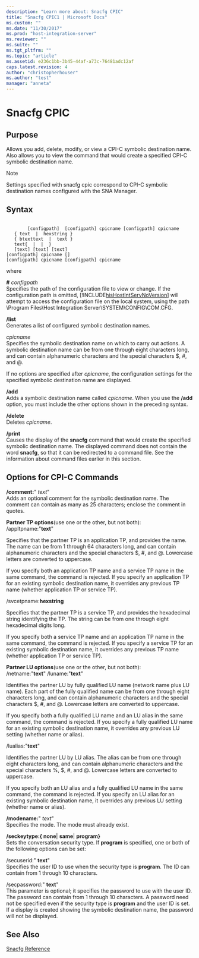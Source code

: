 ```yaml
---
description: "Learn more about: Snacfg CPIC"
title: "Snacfg CPIC1 | Microsoft Docs"
ms.custom: ""
ms.date: "11/30/2017"
ms.prod: "host-integration-server"
ms.reviewer: ""
ms.suite: ""
ms.tgt_pltfrm: ""
ms.topic: "article"
ms.assetid: e236c1bb-3b45-44af-a73c-76481adc12af
caps.latest.revision: 4
author: "christopherhouser"
ms.author: "test"
manager: "anneta"
---
```

# Snacfg CPIC
## Purpose  
 Allows you add, delete, modify, or view a CPI-C symbolic destination name. Also allows you to view the command that would create a specified CPI-C symbolic destination name.  
  
> [!NOTE]
>  Settings specified with snacfg cpic correspond to CPI-C symbolic destination names configured with the SNA Manager.  
  
## Syntax  
  
```  
  
        [configpath]  [configpath] cpicname [configpath] cpicname   
   { text  |  hexstring }   
   { btexttext  |  text }   
   text{  |  |  }   
   [text] [text] [text]  
[configpath] cpicname []  
[configpath] cpicname [configpath] cpicname  
```  
  
 where  
  
 **#** *configpath*  
 Specifies the path of the configuration file to view or change. If the configuration path is omitted, [!INCLUDE[hisHostIntServNoVersion](../includes/hishostintservnoversion-md.md)] will attempt to access the configuration file on the local system, using the path \Program Files\Host Integration Server\SYSTEM\CONFIG\COM.CFG.  
  
 **/list**  
 Generates a list of configured symbolic destination names.  
  
 *cpicname*  
 Specifies the symbolic destination name on which to carry out actions. A symbolic destination name can be from one through eight characters long, and can contain alphanumeric characters and the special characters $, #, and @.  
  
 If no options are specified after *cpicname*, the configuration settings for the specified symbolic destination name are displayed.  
  
 **/add**  
 Adds a symbolic destination name called *cpicname*. When you use the **/add** option, you must include the other options shown in the preceding syntax.  
  
 **/delete**  
 Deletes *cpicname*.  
  
 **/print**  
 Causes the display of the **snacfg** command that would create the specified symbolic destination name. The displayed command does not contain the word **snacfg**, so that it can be redirected to a command file. See the information about command files earlier in this section.  
  
## Options for CPI-C Commands  
 **/comment:**" *text*"  
 Adds an optional comment for the symbolic destination name. The comment can contain as many as 25 characters; enclose the comment in quotes.  
  
 **Partner TP options**(use one or the other, but not both):  
 /appltpname:"**text**"  
  
 Specifies that the partner TP is an application TP, and provides the name. The name can be from 1 through 64 characters long, and can contain alphanumeric characters and the special characters $, #, and @. Lowercase letters are converted to uppercase.  
  
 If you specify both an application TP name and a service TP name in the same command, the command is rejected. If you specify an application TP for an existing symbolic destination name, it overrides any previous TP name (whether application TP or service TP).  
  
 /svcetpname:**hexstring**  
  
 Specifies that the partner TP is a service TP, and provides the hexadecimal string identifying the TP. The string can be from one through eight hexadecimal digits long.  
  
 If you specify both a service TP name and an application TP name in the same command, the command is rejected. If you specify a service TP for an existing symbolic destination name, it overrides any previous TP name (whether application TP or service TP).  
  
 **Partner LU options**(use one or the other, but not both):  
 /netname:"**text**" /luname:"**text**"  
  
 Identifies the partner LU by fully qualified LU name (network name plus LU name). Each part of the fully qualified name can be from one through eight characters long, and can contain alphanumeric characters and the special characters $, #, and @. Lowercase letters are converted to uppercase.  
  
 If you specify both a fully qualified LU name and an LU alias in the same command, the command is rejected. If you specify a fully qualified LU name for an existing symbolic destination name, it overrides any previous LU setting (whether name or alias).  
  
 /lualias:"**text**"  
  
 Identifies the partner LU by LU alias. The alias can be from one through eight characters long, and can contain alphanumeric characters and the special characters %, $, #, and @. Lowercase letters are converted to uppercase.  
  
 If you specify both an LU alias and a fully qualified LU name in the same command, the command is rejected. If you specify an LU alias for an existing symbolic destination name, it overrides any previous LU setting (whether name or alias).  
  
 **/modename:**" *text*"  
 Specifies the mode. The mode must already exist.  
  
 **/seckeytype:{ none**&#124; **same**&#124; **program}**  
 Sets the conversation security type. If **program** is specified, one or both of the following options can be set:  
  
 /secuserid:" **text**"  
 Specifies the user ID to use when the security type is **program**. The ID can contain from 1 through 10 characters.  
  
 /secpassword:" **text**"  
 This parameter is optional; it specifies the password to use with the user ID. The password can contain from 1 through 10 characters. A password need not be specified even if the security type is **program** and the user ID is set. If a display is created showing the symbolic destination name, the password will not be displayed.  
  
## See Also  
 [Snacfg Reference](../core/snacfg-reference2.md)
